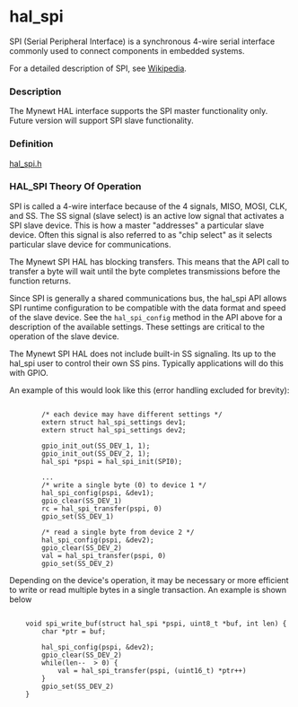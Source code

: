 # hal_spi


SPI (Serial Peripheral Interface) is a synchronous 4-wire serial interface
commonly used to connect components in embedded systems.

For a detailed description of SPI, see [Wikipedia](https://en.wikipedia.org/wiki/Serial_Peripheral_Interface_Bus).

### Description

The Mynewt HAL interface supports the SPI master functionality only.  Future
version will support SPI slave functionality.


### Definition

[hal_spi.h](https://github.com/apache/incubator-mynewt-larva/blob/master/hw/hal/include/hal/hal_spi.h)

### HAL_SPI Theory Of Operation

SPI is called a 4-wire interface because of the 4 signals, MISO, MOSI, CLK, 
and SS.  The SS signal (slave select) is an active low signal that activates
a SPI slave device.  This is how a master "addresses" a particular slave
device.  Often this signal is also referred to as "chip select" as it
selects particular slave device for communications.

The Mynewt SPI HAL has blocking transfers.  This means that the API call
to transfer a byte will wait until the byte completes transmissions before
the function returns.

Since SPI is generally a shared communications bus, the hal_spi API allows
SPI runtime configuration to be compatible with the data format and speed of the 
slave device.  See the `hal_spi_config` method in the API above for a 
description of the available settings.  These settings are critical to the
operation of the slave device.

The Mynewt SPI HAL does not include built-in SS signaling.  Its up to the 
hal_spi user to control their own SS pins.  Typically applications will do 
this with GPIO.

An example of this would look like this (error handling excluded for brevity):

```no-highlight

        /* each device may have different settings */
        extern struct hal_spi_settings dev1;    
        extern struct hal_spi_settings dev2;

        gpio_init_out(SS_DEV_1, 1);
        gpio_init_out(SS_DEV_2, 1);
        hal_spi *pspi = hal_spi_init(SPI0);

        ...
        /* write a single byte (0) to device 1 */
        hal_spi_config(pspi, &dev1);
        gpio_clear(SS_DEV_1)
        rc = hal_spi_transfer(pspi, 0)
        gpio_set(SS_DEV_1)

        /* read a single byte from device 2 */
        hal_spi_config(pspi, &dev2);
        gpio_clear(SS_DEV_2)
        val = hal_spi_transfer(pspi, 0)
        gpio_set(SS_DEV_2)

```

Depending on the device's operation, it may be necessary or more efficient
to write or read multiple bytes in a single transaction.  An example is
shown below

```no-highlight

    void spi_write_buf(struct hal_spi *pspi, uint8_t *buf, int len) {
        char *ptr = buf;

        hal_spi_config(pspi, &dev2);
        gpio_clear(SS_DEV_2)
        while(len--  > 0) {
            val = hal_spi_transfer(pspi, (uint16_t) *ptr++)
        }
        gpio_set(SS_DEV_2)
    }
